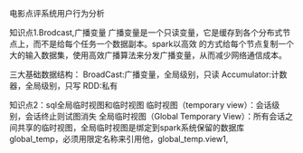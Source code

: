 电影点评系统用户行为分析

知识点1.Brodcast,广播变量
广播变量是一个只读变量，它是缓存到各个分布式节点上，而不是给每个任务一个数据副本。spark以高效
的方式给每个节点复制一个大的输入数据集，使用高效广播算法来分发广播变量，从而减少网络通信成本。

三大基础数据结构：
BroadCast:广播变量，全局级别，只读
Accumulator:计数器，全局级别，只写
RDD:私有


知识点2：sql全局临时视图和临时视图
临时视图（temporary view）：会话级别，会话终止则试图消失
全局临时视图（Global Temporary View）：所有会话之间共享的临时视图，全局临时视图是绑定到spark系统保留的数据库
global_temp，必须用限定名称来引用他，global_temp.view1,

